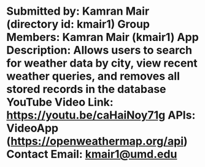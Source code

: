 Submitted by: Kamran Mair (directory id: kmair1)
Group Members: Kamran Mair (kmair1)
App Description: Allows users to search for weather data by city, view recent weather queries, and removes all stored records in the database
YouTube Video Link: https://youtu.be/caHaiNoy71g
APIs: VideoApp (https://openweathermap.org/api)
Contact Email:  kmair1@umd.edu
=======
